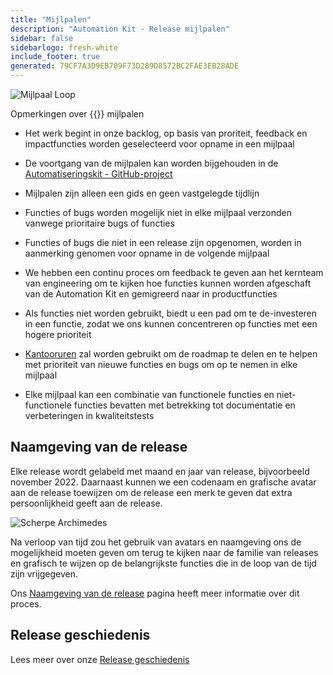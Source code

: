 ```yaml
---
title: "Mijlpalen"
description: "Automation Kit - Release mijlpalen"
sidebar: false
sidebarlogo: fresh-white
include_footer: true
generated: 79CF7A3D9EB709F73D289D8572BC2FAE3EB28ADE
---
```


![Mijlpaal Loop](/images/milestone-loop.png)

Opmerkingen over {{<product-name>}} mijlpalen

- Het werk begint in onze backlog, op basis van proriteit, feedback en impactfuncties worden geselecteerd voor opname in een mijlpaal

- De voortgang van de mijlpalen kan worden bijgehouden in de [Automatiseringskit - GitHub-project](https://github.com/orgs/microsoft/projects/486)

- Mijlpalen zijn alleen een gids en geen vastgelegde tijdlijn

- Functies of bugs worden mogelijk niet in elke mijlpaal verzonden vanwege prioritaire bugs of functies

- Functies of bugs die niet in een release zijn opgenomen, worden in aanmerking genomen voor opname in de volgende mijlpaal

- We hebben een continu proces om feedback te geven aan het kernteam van engineering om te kijken hoe functies kunnen worden afgeschaft van de Automation Kit en gemigreerd naar in productfuncties

- Als functies niet worden gebruikt, biedt u een pad om te de-investeren in een functie, zodat we ons kunnen concentreren op functies met een hogere prioriteit

- [Kantooruren](/nl/office-hours) zal worden gebruikt om de roadmap te delen en te helpen met prioriteit van nieuwe functies en bugs om op te nemen in elke mijlpaal

- Elke mijlpaal kan een combinatie van functionele functies en niet-functionele functies bevatten met betrekking tot documentatie en verbeteringen in kwaliteitstests

## Naamgeving van de release

Elke release wordt gelabeld met maand en jaar van release, bijvoorbeeld november 2022. Daarnaast kunnen we een codenaam en grafische avatar aan de release toewijzen om de release een merk te geven dat extra persoonlijkheid geeft aan de release.

![Scherpe Archimedes](/images/sharp-archimedes.png)

Na verloop van tijd zou het gebruik van avatars en naamgeving ons de mogelijkheid moeten geven om terug te kijken naar de familie van releases en grafisch te wijzen op de belangrijkste functies die in de loop van de tijd zijn vrijgegeven.

Ons [Naamgeving van de release](/nl/releases/naming) pagina heeft meer informatie over dit proces.

## Release geschiedenis

Lees meer over onze [Release geschiedenis](/nl/releases/)
